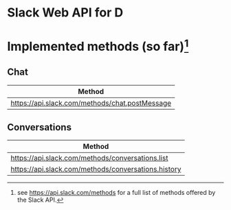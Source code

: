 # Slack Web API for D

# Implemented methods (so far)[^1]

## Chat

| Method                                         |
| ---------------------------------------------- |
| https://api.slack.com/methods/chat.postMessage |

## Conversations

| Method                                                   |
| -------------------------------------------------------- |
| https://api.slack.com/methods/conversations.list         |
| https://api.slack.com/methods/conversations.history      |

[^1]: see https://api.slack.com/methods for a full list of methods offered by the Slack API.

